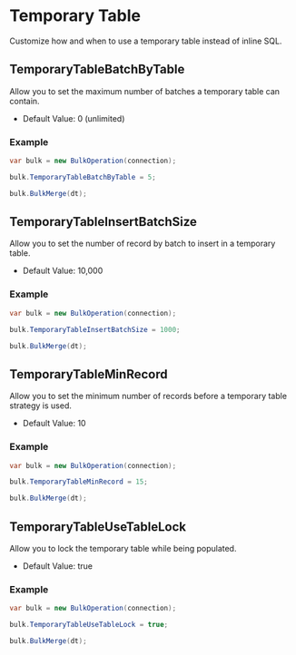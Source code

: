 # Temporary Table

Customize how and when to use a temporary table instead of inline SQL.

## TemporaryTableBatchByTable
Allow you to set the maximum number of batches a temporary table can contain.

- Default Value: 0 (unlimited)
### Example
```csharp
var bulk = new BulkOperation(connection);

bulk.TemporaryTableBatchByTable = 5;

bulk.BulkMerge(dt);
```

## TemporaryTableInsertBatchSize
Allow you to set the number of record by batch to insert in a temporary table.

- Default Value: 10,000
### Example
```csharp
var bulk = new BulkOperation(connection);

bulk.TemporaryTableInsertBatchSize = 1000;

bulk.BulkMerge(dt);
```

## TemporaryTableMinRecord
Allow you to set the minimum number of records before a temporary table strategy is used.

- Default Value: 10
### Example
```csharp
var bulk = new BulkOperation(connection);

bulk.TemporaryTableMinRecord = 15;

bulk.BulkMerge(dt);
```

## TemporaryTableUseTableLock
Allow you to lock the temporary table while being populated.

- Default Value: true

### Example
```csharp
var bulk = new BulkOperation(connection);

bulk.TemporaryTableUseTableLock = true;

bulk.BulkMerge(dt);
```
